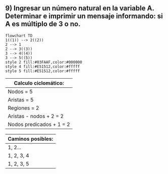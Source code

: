 ## 9) Ingresar un número natural en la variable A. Determinar e imprimir un mensaje informando: si A es múltiplo de 3 o no. 
```memaid
flowchart TD
1((1)) --> 2((2))
2 --> 1
2 --> 3((3))
3 --> 4((4))
3 --> 5((5))
style 2 fill:#03FAAF,color:#000000
style 4 fill:#E51512,color:#fffff
style 5 fill:#E51512,color:#fffff
```

Calculo ciclomático: |
---------------------|
Nodos = 5 |
Aristas = 5 |
Regiones = 2 |
Aristas - nodos + 2 = 2 |
Nodos predicados + 1 = 2 |

Caminos posibles: |
------------------|
 1, 2... |
 1, 2, 3, 4 |
 1, 2, 3, 5 |